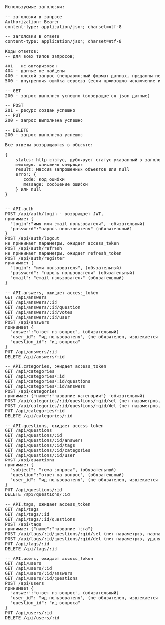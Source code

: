 <pre>
Используемые заголовки:

-- заголовки в запросе
Authorization: Bearer <JWT>
content-type: application/json; charset=utf-8

-- заголовки в ответе
content-type: application/json; charset=utf-8

Коды ответов:
-- для всех типов запросов;

401 - не авторизован
404 - данные не найдены
400 - плохой запрос (неправильный формат данных, преданны не все данные и т.п.)
500 - внутренняя ошибка сервера (если произошло исключение или ошибка

-- GET
200 - запрос выполнен успешно (возвращается json данные)

-- POST
201 - ресурс создан успешно
-- PUT
200 - запрос выполнена успешно

-- DELETE
200 - запрос выполнена успешно

Все ответы возвращаются в объекте: 

{
    status: http статус, дублирует статус указанный в заголовке ответа.
    message: описание операции
    result: массив запрошенных объектов или null
    error: {
       code: код ошибки
       message: сообщение ошибки
    } или null
}


-- API.auth
POST /api/auth/login - возвращает JWT, 
принимает {
  "login":"имя или email пользователя", (обязательный) 
  "password":"пароль пользователя" (обязательный)
}
POST /api/auth/logout
не принимает параметры, ожидает access_token
POST /api/auth/refresh
не принимает параметры, ожидает refresh_token
POST /api/auth/register
принимает {
  "login": "имя пользователя", (обязательный) 
  "password": "пароль пользователя" (обязательный)
  "email": "email пользователя" (обязательный)
}

-- API.answers, ожидает access_token 
GET /api/answers
GET /api/answers/:id
GET /api/answers/:id/question
GET /api/answers/:id/votes
GET /api/answers/:id/user
POST /api/answers
принимает { 
  "answer":"ответ на вопрос", (обязательный) 
  "user_id": "ид пользователя", (не обязателен, извлекается из JWT если не указан)
  "question_id": "ид вопроса"
}
PUT /api/answers/:id
DELETE /api/answers/:id

-- API.categories, ожидает access_token
GET /api/categories
GET /api/categories/:id
GET /api/categories/:id/questions
GET /api/categories/:id/answers
POST /api/categories
принимает {"name":"название категории"} (обязательный)
POST /api/categories/:id/questions/:qid/set (нет параметров, назначает категорию для вопроса)
POST /api/categories/:id/questions/:qid/del (нет параметров, удаляет назначенную категорию)
PUT /api/categories/:id
DELETE /api/categories/:id

-- API.questions, ожидает access_token
GET /api/questions
GET /api/questions/:id
GET /api/questions/:id/answers
GET /api/questions/:id/tags
GET /api/questions/:id/categories
GET /api/questions/:id/user
POST /api/questions
принимает {
  "subject": "тема вопроса", (обязательный)
  "question":"ответ на вопрос", (обязательный) 
  "user_id": "ид пользователя", (не обязателен, извлекается из JWT если не указан
}
PUT /api/questions/:id
DELETE /api/questions/:id

-- API.tags, ожидает access_token
GET /api/tags
GET /api/tags/:id
GET /api/tags/:id/questions
POST /api/tags
принимает {"name":"название тэга"}
POST /api/tags/:id/questions/:qid/set (нет параметров, назначает тэг для вопроса)
POST /api/tags/:id/questions/:qid/del (нет параметров, удаляет назначенный тэг)
PUT /api/tags/:id
DELETE /api/tags/:id

-- API.users, ожидает access_token
GET /api/users
GET /api/users/:id
GET /api/users/:id/answers
GET /api/users/:id/questions
POST /api/users
принимает { 
  "answer":"ответ на вопрос", (обязательный) 
  "user_id": "ид пользователя", (не обязателен, извлекается из JWT если не указан)
  "question_id": "ид вопроса"
}
PUT /api/users/:id
DELETE /api/users/:id
</pre>
